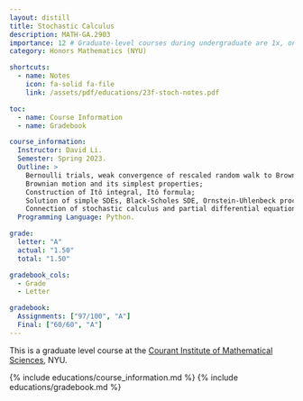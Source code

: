```yaml
---
layout: distill
title: Stochastic Calculus
description: MATH-GA.2903
importance: 12 # Graduate-level courses during undergraduate are 1x, only 12 supported
category: Honors Mathematics (NYU)

shortcuts:
  - name: Notes
    icon: fa-solid fa-file
    link: /assets/pdf/educations/23f-stoch-notes.pdf

toc:
  - name: Course Information
  - name: Gradebook

course_information:
  Instructor: David Li.
  Semester: Spring 2023.
  Outline: >
    Bernoulli trials, weak convergence of rescaled random walk to Brownian Motion;
    Brownian motion and its simplest properties;
    Construction of Itô integral, Itô formula;
    Solution of simple SDEs, Black-Scholes SDE, Ornstein-Uhlenbeck process;
    Connection of stochastic calculus and partial differential equations, Feynman-Kac formula.
  Programming Language: Python.

grade:
  letter: "A"
  actual: "1.50"
  total: "1.50"

gradebook_cols:
  - Grade
  - Letter

gradebook:
  Assignments: ["97/100", "A"]
  Final: ["60/60", "A"]
---
```


This is a graduate level course at the [Courant Institute of Mathematical Sciences](https://cims.nyu.edu/), NYU.

{% include educations/course_information.md %}
{% include educations/gradebook.md %}

